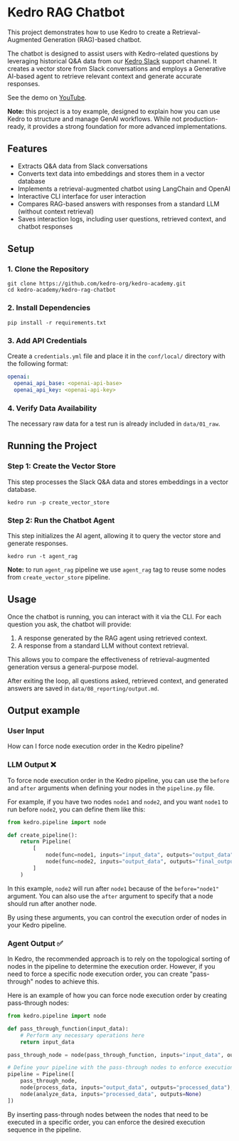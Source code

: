 # Kedro RAG Chatbot
This project demonstrates how to use Kedro to create a Retrieval-Augmented Generation (RAG)-based chatbot.

The chatbot is designed to assist users with Kedro-related questions by leveraging historical Q&A data from our [Kedro Slack](https://kedro-org.slack.com/archives/C03RKP2LW64) support channel. It creates a vector store from Slack conversations and employs a Generative AI-based agent to retrieve relevant context and generate accurate responses.

See the demo on [YouTube](https://www.youtube.com/watch?v=rgmANk-QwYg).

**Note:** this project is a toy example, designed to explain how you can use Kedro to structure and manage GenAI workflows. While not production-ready, it provides a strong foundation for more advanced implementations.

## Features
- Extracts Q&A data from Slack conversations
- Converts text data into embeddings and stores them in a vector database
- Implements a retrieval-augmented chatbot using LangChain and OpenAI
- Interactive CLI interface for user interaction
- Compares RAG-based answers with responses from a standard LLM (without context retrieval)
- Saves interaction logs, including user questions, retrieved context, and chatbot responses

## Setup

### 1. Clone the Repository
```console
git clone https://github.com/kedro-org/kedro-academy.git
cd kedro-academy/kedro-rag-chatbot
```

### 2. Install Dependencies

```console
pip install -r requirements.txt
```
### 3. Add API Credentials

Create a `credentials.yml` file and place it in the `conf/local/` directory with the following format:
```yaml
openai:
  openai_api_base: <openai-api-base>
  openai_api_key: <openai-api-key>
```

### 4. Verify Data Availability

The necessary raw data for a test run is already included in `data/01_raw`.

## Running the Project

### Step 1: Create the Vector Store

This step processes the Slack Q&A data and stores embeddings in a vector database.

```console
kedro run -p create_vector_store
```

### Step 2: Run the Chatbot Agent

This step initializes the AI agent, allowing it to query the vector store and generate responses.

```console
kedro run -t agent_rag
```

**Note:** to run `agent_rag` pipeline we use `agent_rag` tag to reuse some nodes from `create_vector_store` pipeline.

## Usage

Once the chatbot is running, you can interact with it via the CLI. For each question you ask, the chatbot will provide:

1. A response generated by the RAG agent using retrieved context.
2. A response from a standard LLM without context retrieval.

This allows you to compare the effectiveness of retrieval-augmented generation versus a general-purpose model.

After exiting the loop, all questions asked, retrieved context, and generated answers are saved in `data/08_reporting/output.md`.

## Output example

### User Input

How can I force node execution order in the Kedro pipeline?

### LLM Output ❌
To force node execution order in the Kedro pipeline, you can use the `before` and `after` arguments when defining your nodes in the `pipeline.py` file. 

For example, if you have two nodes `node1` and `node2`, and you want `node1` to run before `node2`, you can define them like this:

```python
from kedro.pipeline import node

def create_pipeline():
    return Pipeline(
        [
            node(func=node1, inputs="input_data", outputs="output_data", name="node1"),
            node(func=node2, inputs="output_data", outputs="final_output", name="node2", before="node1")
        ]
    )
```

In this example, `node2` will run after `node1` because of the `before="node1"` argument. You can also use the `after` argument to specify that a node should run after another node. 

By using these arguments, you can control the execution order of nodes in your Kedro pipeline.

### Agent Output ✅
In Kedro, the recommended approach is to rely on the topological sorting of nodes in the pipeline to determine the execution order. However, if you need to force a specific node execution order, you can create "pass-through" nodes to achieve this.

Here is an example of how you can force node execution order by creating pass-through nodes:

```python
from kedro.pipeline import node

def pass_through_function(input_data):
    # Perform any necessary operations here
    return input_data

pass_through_node = node(pass_through_function, inputs="input_data", outputs="output_data")

# Define your pipeline with the pass-through nodes to enforce execution order
pipeline = Pipeline([
    pass_through_node,
    node(process_data, inputs="output_data", outputs="processed_data"),
    node(analyze_data, inputs="processed_data", outputs=None)
])
```

By inserting pass-through nodes between the nodes that need to be executed in a specific order, you can enforce the desired execution sequence in the pipeline.
